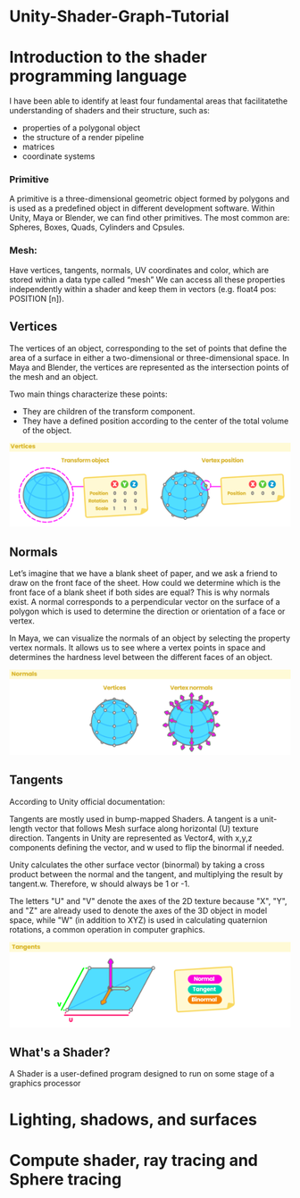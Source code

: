 # Unity-Shader-Graph-Tutorial
 
 
# Introduction to the shader programming language
 
 
I have been able to identify at least four fundamental areas that facilitatethe understanding of shaders and their structure, such as:

* properties of a polygonal object
* the structure of a render pipeline
* matrices
* coordinate systems
 
 ### Primitive
 A primitive is a three-dimensional geometric object formed by polygons and is used as a predefined object in different development software. Within Unity, Maya or Blender, we can find other primitives. The most common are: Spheres, Boxes, Quads, Cylinders and Cpsules.

### Mesh:
 Have vertices, tangents, normals, UV coordinates and color, which are stored within a data type called “mesh” 
We can access all these properties independently within a shader and keep them in vectors (e.g. float4 pos: POSITION [n]).

## Vertices

The vertices of an object, corresponding to the set of points that define the area of a surface in either a two-dimensional or three-dimensional space. In Maya and Blender, the vertices are represented as the intersection points of the mesh and an object. 

Two main things characterize these points:
*  They are children of the transform component.
*  They have a defined position according to the center of the total volume of the object.


![Vertices](git-images/Vertices.png?raw=true "Vertices")

 
## Normals

 Let’s imagine that we have a blank sheet of paper, and we ask a friend to draw on the front face of the sheet. How could we determine which is the front face of a blank sheet if both sides are equal? This is why normals exist. A normal corresponds to a perpendicular vector on the surface of a polygon which is used to determine the direction or orientation of a face or vertex.

In Maya, we can visualize the normals of an object by selecting the property vertex normals. It allows us to see where a vertex points in space and determines the hardness level between the different faces of an object.
 
 ![Normals](git-images/Normals.PNG?raw=true "Normals")
 
## Tangents

According to Unity official documentation: 

Tangents are mostly used in bump-mapped Shaders. A tangent is a unit-length vector that follows Mesh surface along horizontal (U) texture direction. Tangents in Unity are represented as Vector4, with x,y,z components defining the vector, and w used to flip the binormal if needed.

Unity calculates the other surface vector (binormal) by taking a cross product between the normal and the tangent, and multiplying the result by tangent.w. Therefore, w should always be 1 or -1.

 
 The letters "U" and "V" denote the axes of the 2D texture because "X", "Y", and "Z" are already used to denote the axes of the 3D object in model space, while "W" (in addition to XYZ) is used in calculating quaternion rotations, a common operation in computer graphics.
 
  ![Tangents](git-images/Tangents.png?raw=true "Tangents")
  
  
 
## What's a Shader?
 
 A Shader is a user-defined program designed to run on some stage of a graphics processor
 
# Lighting, shadows, and surfaces

# Compute shader, ray tracing and Sphere tracing


